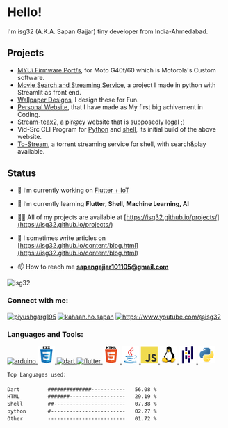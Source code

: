 # Hello!
I'm isg32 (A.K.A. Sapan Gajjar) tiny developer from India-Ahmedabad.

## Projects
* [MYUi Firmware Port/s](https://cumyui.github.io), for Moto G40f/60 which is Motorola's Custom software.
* [Movie Search and Streaming Service](https://github.com/isg32/vidsrc-streamlit/), a project I made in python with Streamlit as front end.
* [Wallpaper Designs](https://cumyui.github.io/wallpapers), I design these for Fun.
* [Personal Website](https://isg32.github.io), that I have made as My first big achivement in Coding.
* [Stream-teax2](https://isg32.github.io/projects/streamteax2/), a pir@cy website that is supposedly legal ;)
* Vid-Src CLI Program for [Python](https://github.com/isg32/vidsrc) and [shell](https://github.com/isg32/vidsrc-shell), its initial build of the above website.
* [To-Stream](https://github.com/isg32/torestream), a torrent streaming service for shell, with search&play available.

## Status
- 🔭 I’m currently working on [Flutter + IoT](https://github.com/isg32/FlutterIoT_repo)

- 🌱 I’m currently learning **Flutter, Shell, Machine Learning, AI**

- 👨‍💻 All of my projects are available at [https://isg32.github.io/projects/](https://isg32.github.io/projects/)

- 📝 I sometimes write articles on [https://isg32.github.io/content/blog.html](https://isg32.github.io/content/blog.html)

- 📫 How to reach me **sapangajjar101105@gmail.com**


<p align="left"> <img src="https://komarev.com/ghpvc/?username=isg32&label=Profile%20views&color=0e75b6&style=flat" alt="isg32" /> </p>

<h3 align="left">Connect with me:</h3>
<p align="left">
<a href="https://www.linkedin.com/in/sapan-gajjar-95929222b/" target="blank"><img align="center" src="https://raw.githubusercontent.com/rahuldkjain/github-profile-readme-generator/master/src/images/icons/Social/linked-in-alt.svg" alt="piyushgarg195" height="30" width="40" /></a>
<a href="https://instagram.com/kahaan.ho.sapan" target="blank"><img align="center" src="https://raw.githubusercontent.com/rahuldkjain/github-profile-readme-generator/master/src/images/icons/Social/instagram.svg" alt="kahaan.ho.sapan" height="30" width="40" /></a>
<a href="https://www.youtube.com/@isg32" target="blank"><img align="center" src="https://raw.githubusercontent.com/rahuldkjain/github-profile-readme-generator/master/src/images/icons/Social/youtube.svg" alt="https://www.youtube.com/@isg32" height="30" width="40" /></a>
</p>

<h3 align="left">Languages and Tools:</h3>
<p align="left"> <a href="https://www.arduino.cc/" target="_blank" rel="noreferrer"> <img src="https://cdn.worldvectorlogo.com/logos/arduino-1.svg" alt="arduino" width="40" height="40"/> </a> <a href="https://www.w3schools.com/css/" target="_blank" rel="noreferrer"> <img src="https://raw.githubusercontent.com/devicons/devicon/master/icons/css3/css3-original-wordmark.svg" alt="css3" width="40" height="40"/> </a> <a href="https://dart.dev" target="_blank" rel="noreferrer"> <img src="https://www.vectorlogo.zone/logos/dartlang/dartlang-icon.svg" alt="dart" width="40" height="40"/> </a> <a href="https://flutter.dev" target="_blank" rel="noreferrer"> <img src="https://www.vectorlogo.zone/logos/flutterio/flutterio-icon.svg" alt="flutter" width="40" height="40"/> </a> <a href="https://www.w3.org/html/" target="_blank" rel="noreferrer"> <img src="https://raw.githubusercontent.com/devicons/devicon/master/icons/html5/html5-original-wordmark.svg" alt="html5" width="40" height="40"/> </a> <a href="https://www.java.com" target="_blank" rel="noreferrer"> <img src="https://raw.githubusercontent.com/devicons/devicon/master/icons/java/java-original.svg" alt="java" width="40" height="40"/> </a> <a href="https://developer.mozilla.org/en-US/docs/Web/JavaScript" target="_blank" rel="noreferrer"> <img src="https://raw.githubusercontent.com/devicons/devicon/master/icons/javascript/javascript-original.svg" alt="javascript" width="40" height="40"/> </a> <a href="https://www.linux.org/" target="_blank" rel="noreferrer"> <img src="https://raw.githubusercontent.com/devicons/devicon/master/icons/linux/linux-original.svg" alt="linux" width="40" height="40"/> </a> <a href="https://pandas.pydata.org/" target="_blank" rel="noreferrer"> <img src="https://raw.githubusercontent.com/devicons/devicon/2ae2a900d2f041da66e950e4d48052658d850630/icons/pandas/pandas-original.svg" alt="pandas" width="40" height="40"/> </a> <a href="https://www.python.org" target="_blank" rel="noreferrer"> <img src="https://raw.githubusercontent.com/devicons/devicon/master/icons/python/python-original.svg" alt="python" width="40" height="40"/> </a> </p>

```txt
Top Languages used:

Dart         ##############-----------   56.08 %
HTML         #######------------------   29.19 %
Shell        ##-----------------------   07.38 %
python       #------------------------   02.27 %
Other        -------------------------   01.72 %
```
